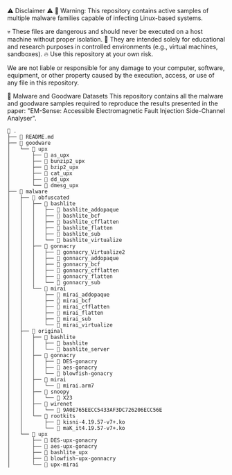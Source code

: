 ⚠️ Disclaimer ⚠️
🚨 Warning: This repository contains active samples of multiple malware families capable of infecting Linux-based systems.

💀 These files are dangerous and should never be executed on a host machine without proper isolation.
🔬 They are intended solely for educational and research purposes in controlled environments (e.g., virtual machines, sandboxes).
🔥 Use this repository at your own risk.

We are not liable or responsible for any damage to your computer, software, equipment, or other property caused by the execution, access, or use of any file in this repository.

🧬 Malware and Goodware Datasets
This repository contains all the malware and goodware samples required to reproduce the results presented in the paper:
"EM-Sense: Accessible Electromagnetic Fault Injection Side-Channel Analyser".
```
📁 .
├── 📄 README.md
├── 📁 goodware
│   └── 📁 upx
│       ├── 🧱 as_upx
│       ├── 🧱 bunzip2_upx
│       ├── 🧱 bzip2_upx
│       ├── 🧱 cat_upx
│       ├── 🧱 dd_upx
│       └── 🧱 dmesg_upx
├── 📁 malware
│   ├── 📁 obfuscated
│   │   ├── 📁 bashlite
│   │   │   ├── 🧱 bashlite_addopaque
│   │   │   ├── 🧱 bashlite_bcf
│   │   │   ├── 🧱 bashlite_cfflatten
│   │   │   ├── 🧱 bashlite_flatten
│   │   │   ├── 🧱 bashlite_sub
│   │   │   └── 🧱 bashlite_virtualize
│   │   ├── 📁 gonnacry
│   │   │   ├── 🧱 gonnacry_Virtualize2
│   │   │   ├── 🧱 gonnacry_addopaque
│   │   │   ├── 🧱 gonnacry_bcf
│   │   │   ├── 🧱 gonnacry_cfflatten
│   │   │   ├── 🧱 gonnacry_flatten
│   │   │   └── 🧱 gonnacry_sub
│   │   └── 📁 mirai
│   │       ├── 🧱 mirai_addopaque
│   │       ├── 🧱 mirai_bcf
│   │       ├── 🧱 mirai_cfflatten
│   │       ├── 🧱 mirai_flatten
│   │       ├── 🧱 mirai_sub
│   │       └── 🧱 mirai_virtualize
│   ├── 📁 original
│   │   ├── 📁 bashlite
│   │   │   ├── 🧱 bashlite
│   │   │   └── 🧱 bashlite_server
│   │   ├── 📁 gonnacry
│   │   │   ├── 🧱 DES-gonacry
│   │   │   ├── 🧱 aes-gonacry
│   │   │   └── 🧱 blowfish-gonacry
│   │   ├── 📁 mirai
│   │   │   └── 🧱 mirai.arm7
│   │   ├── 📁 snoopy
│   │   │   └── 🧱 X23
│   │   ├── 📁 wirenet
│   │   │   └── 🧱 9A0E765EECC5433AF3DC726206ECC56E
│   │   └── 📁 rootkits
│   │       ├── 🧱 kisni-4.19.57-v7+.ko
│   │       └── 🧱 maK_it4.19.57-v7+.ko
│   └── 📁 upx
│       ├── 🧱 DES-upx-gonacry
│       ├── 🧱 aes-upx-gonacry
│       ├── 🧱 bashlite_upx
│       ├── 🧱 blowfish-upx-gonnacry
│       └── 🧱 upx-mirai
```
